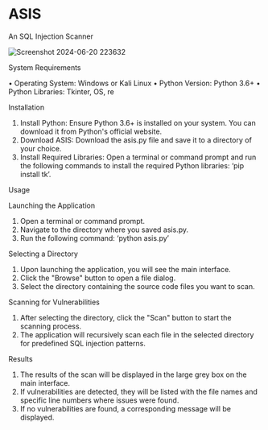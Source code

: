 # ASIS
An SQL Injection Scanner

![Screenshot 2024-06-20 223632](https://github.com/user-attachments/assets/bd8ee34d-8727-4f3b-9b4f-b13af45e512a)

System Requirements

•	Operating System: Windows or Kali Linux
•	Python Version: Python 3.6+
•	Python Libraries: Tkinter, OS, re

Installation

1.	Install Python: Ensure Python 3.6+ is installed on your system. You can download it from Python's official website.
2.	Download ASIS: Download the asis.py file and save it to a directory of your choice.
3.	Install Required Libraries: Open a terminal or command prompt and run the following commands to install the required Python libraries: ‘pip install tk’.

Usage

Launching the Application
1.	Open a terminal or command prompt.
2.	Navigate to the directory where you saved asis.py.
3.	Run the following command: ‘python asis.py’

Selecting a Directory
1.	Upon launching the application, you will see the main interface.
2.	Click the "Browse" button to open a file dialog.
3.	Select the directory containing the source code files you want to scan.

Scanning for Vulnerabilities
1.	After selecting the directory, click the "Scan" button to start the scanning process.
2.	The application will recursively scan each file in the selected directory for predefined SQL injection patterns.

Results
1.	The results of the scan will be displayed in the large grey box on the main interface.
2.	If vulnerabilities are detected, they will be listed with the file names and specific line numbers where issues were found.
3.	If no vulnerabilities are found, a corresponding message will be displayed.
